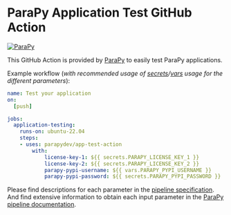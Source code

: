 # ParaPy Application Test GitHub Action

<a href="https://parapy.nl" rel="ParaPy">![ParaPy](https://s3-eu-west-1.amazonaws.com/parapy-cache/wp-content/uploads/2016/12/22134017/Logo_margin.png)</a>

This GitHub Action is provided by [ParaPy](https://parapy.nl) to easily test ParaPy applications.

Example workflow (*with recommended usage of [secrets](https://docs.github.com/en/actions/security-for-github-actions/security-guides/using-secrets-in-github-actions)/[vars](https://docs.github.com/en/actions/writing-workflows/choosing-what-your-workflow-does/store-information-in-variables) usage for the different parameters*):

```yaml
name: Test your application
on: 
  [push]

jobs:
  application-testing:
    runs-on: ubuntu-22.04
    steps:
    - uses: parapydev/app-test-action
        with:
            license-key-1: ${{ secrets.PARAPY_LICENSE_KEY_1 }}
            license-key-2: ${{ secrets.PARAPY_LICENSE_KEY_2 }}
            parapy-pypi-username: ${{ vars.PARAPY_PYPI_USERNAME }}
            parapy-pypi-password: ${{ secrets.PARAPY_PYPI_PASSWORD }}
```

Please find descriptions for each parameter in the [pipeline specification](action.yml). And find extensive information to obtain each input parameter in the [ParaPy pipeline documentation](https://parapy.nl/docs/cloud/latest/application_developer/cicd_pipelines.html#pipeline-parameters).

